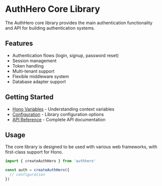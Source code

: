 # AuthHero Core Library

The AuthHero core library provides the main authentication functionality and API for building authentication systems.

## Features

- Authentication flows (login, signup, password reset)
- Session management
- Token handling
- Multi-tenant support
- Flexible middleware system
- Database adapter support

## Getting Started

- [Hono Variables](hono-variables.md) - Understanding context variables
- [Configuration](configuration.md) - Library configuration options
- [API Reference](api-reference.md) - Complete API documentation

## Usage

The core library is designed to be used with various web frameworks, with first-class support for Hono.

```typescript
import { createAuthHero } from 'authhero'

const auth = createAuthHero({
  // configuration
})
```
